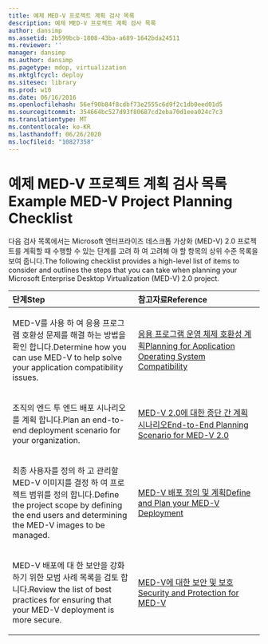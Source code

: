 ```yaml
---
title: 예제 MED-V 프로젝트 계획 검사 목록
description: 예제 MED-V 프로젝트 계획 검사 목록
author: dansimp
ms.assetid: 2b599bcb-1808-43ba-a689-1642bda24511
ms.reviewer: ''
manager: dansimp
ms.author: dansimp
ms.pagetype: mdop, virtualization
ms.mktglfcycl: deploy
ms.sitesec: library
ms.prod: w10
ms.date: 06/16/2016
ms.openlocfilehash: 56ef90b84f8cdbf73e2555c6d9f2c1db0eed01d5
ms.sourcegitcommit: 354664bc527d93f80687cd2eba70d1eea024c7c3
ms.translationtype: MT
ms.contentlocale: ko-KR
ms.lasthandoff: 06/26/2020
ms.locfileid: "10827358"
---
```

# <span data-ttu-id="6fd81-103">예제 MED-V 프로젝트 계획 검사 목록</span><span class="sxs-lookup"><span data-stu-id="6fd81-103">Example MED-V Project Planning Checklist</span></span>


<span data-ttu-id="6fd81-104">다음 검사 목록에서는 Microsoft 엔터프라이즈 데스크톱 가상화 (MED-V) 2.0 프로젝트를 계획할 때 수행할 수 있는 단계를 고려 하 여 고려해 야 할 항목의 상위 수준 목록을 보여 줍니다.</span><span class="sxs-lookup"><span data-stu-id="6fd81-104">The following checklist provides a high-level list of items to consider and outlines the steps that you can take when planning your Microsoft Enterprise Desktop Virtualization (MED-V) 2.0 project.</span></span>

<table>
<colgroup>
<col width="50%" />
<col width="50%" />
</colgroup>
<thead>
<tr class="header">
<th align="left"><span data-ttu-id="6fd81-105">단계</span><span class="sxs-lookup"><span data-stu-id="6fd81-105">Step</span></span></th>
<th align="left"><span data-ttu-id="6fd81-106">참고자료</span><span class="sxs-lookup"><span data-stu-id="6fd81-106">Reference</span></span></th>
</tr>
</thead>
<tbody>
<tr class="odd">
<td align="left"><p><span data-ttu-id="6fd81-107">MED-V를 사용 하 여 응용 프로그램 호환성 문제를 해결 하는 방법을 확인 합니다.</span><span class="sxs-lookup"><span data-stu-id="6fd81-107">Determine how you can use MED-V to help solve your application compatibility issues.</span></span></p></td>
<td align="left"><p><a href="planning-for-application-operating-system-compatibility.md" data-raw-source="[Planning for Application Operating System Compatibility](planning-for-application-operating-system-compatibility.md)"><span data-ttu-id="6fd81-108">응용 프로그램 운영 체제 호환성 계획</span><span class="sxs-lookup"><span data-stu-id="6fd81-108">Planning for Application Operating System Compatibility</span></span></a></p></td>
</tr>
<tr class="even">
<td align="left"><p><span data-ttu-id="6fd81-109">조직의 엔드 투 엔드 배포 시나리오를 계획 합니다.</span><span class="sxs-lookup"><span data-stu-id="6fd81-109">Plan an end-to-end deployment scenario for your organization.</span></span></p></td>
<td align="left"><p><a href="end-to-end-planning-scenario-for-med-v-20.md" data-raw-source="[End-to-End Planning Scenario for MED-V 2.0](end-to-end-planning-scenario-for-med-v-20.md)"><span data-ttu-id="6fd81-110">MED-V 2.0에 대한 종단 간 계획 시나리오</span><span class="sxs-lookup"><span data-stu-id="6fd81-110">End-to-End Planning Scenario for MED-V 2.0</span></span></a></p></td>
</tr>
<tr class="odd">
<td align="left"><p><span data-ttu-id="6fd81-111">최종 사용자를 정의 하 고 관리할 MED-V 이미지를 결정 하 여 프로젝트 범위를 정의 합니다.</span><span class="sxs-lookup"><span data-stu-id="6fd81-111">Define the project scope by defining the end users and determining the MED-V images to be managed.</span></span></p></td>
<td align="left"><p><a href="define-and-plan-your-med-v-deployment.md" data-raw-source="[Define and Plan your MED-V Deployment](define-and-plan-your-med-v-deployment.md)"><span data-ttu-id="6fd81-112">MED-V 배포 정의 및 계획</span><span class="sxs-lookup"><span data-stu-id="6fd81-112">Define and Plan your MED-V Deployment</span></span></a></p></td>
</tr>
<tr class="even">
<td align="left"><p><span data-ttu-id="6fd81-113">MED-V 배포에 대 한 보안을 강화 하기 위한 모범 사례 목록을 검토 합니다.</span><span class="sxs-lookup"><span data-stu-id="6fd81-113">Review the list of best practices for ensuring that your MED-V deployment is more secure.</span></span></p></td>
<td align="left"><p><a href="security-and-protection-for-med-v.md" data-raw-source="[Security and Protection for MED-V](security-and-protection-for-med-v.md)"><span data-ttu-id="6fd81-114">MED-V에 대한 보안 및 보호</span><span class="sxs-lookup"><span data-stu-id="6fd81-114">Security and Protection for MED-V</span></span></a></p></td>
</tr>
</tbody>
</table>

 

 

 





